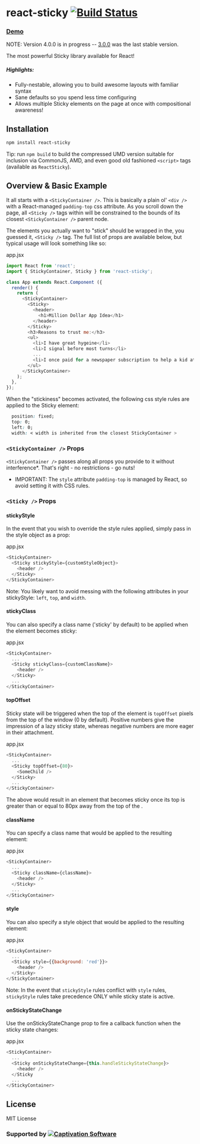 react-sticky [![Build Status](https://travis-ci.org/captivationsoftware/react-sticky.svg?branch=master)](https://travis-ci.org/captivationsoftware/react-sticky)
============

### [Demo](https://captivationsoftware.github.io/react-sticky)

NOTE: Version 4.0.0 is in progress -- [3.0.0](https://github.com/captivationsoftware/react-sticky/tree/3.0.0)
 was the last stable version.

The most powerful Sticky library available for React!

##### Highlights:
  - Fully-nestable, allowing you to build awesome layouts with familiar syntax
  - Sane defaults so you spend less time configuring
  - Allows multiple Sticky elements on the page at once with compositional awareness!

## Installation
```sh
npm install react-sticky
```

Tip: run `npm build` to build the compressed UMD version suitable for inclusion via CommonJS, AMD, and even good old fashioned `<script>` tags (available as `ReactSticky`).

## Overview & Basic Example

It all starts with a `<StickyContainer />`. This is basically a plain ol' `<div />` with a React-managed `padding-top` css attribute. As you scroll down the page, all `<Sticky />` tags within
will be constrained to the bounds of its closest `<StickyContainer />` parent node.

The elements you actually want to "stick" should be wrapped in the, you guessed it, `<Sticky />` tag. The full list of props are available below, but typical usage will look something like so:

app.jsx
```js
import React from 'react';
import { StickyContainer, Sticky } from 'react-sticky';

class App extends React.Component ({
  render() {
    return (
      <StickyContainer>
        <Sticky>
          <header>
            <h1>Million Dollar App Idea</h1>
          </header>
        </Sticky>
        <h3>Reasons to trust me:</h3>
        <ul>
          <li>I have great hygeine</li>
          <li>I signal before most turns</li>
          ...
          <li>I once paid for a newspaper subscription to help a kid attend college</li>
        </ul>
      </StickyContainer>
    );
  },
});

```

When the "stickiness" becomes activated, the following css style rules are applied to the Sticky element:

```css
  position: fixed;
  top: 0;
  left: 0;
  width: < width is inherited from the closest StickyContainer >
```

### `<StickyContainer />` Props
`<StickyContainer />` passes along all props you provide to it without interference*. That's right - no restrictions - go nuts!  

* IMPORTANT: The `style` attribute `padding-top` is managed by React, so avoid setting it with CSS rules.

### `<Sticky />` Props
#### stickyStyle
In the event that you wish to override the style rules applied, simply pass in the style object as a prop:

app.jsx
```js
<StickyContainer>
  <Sticky stickyStyle={customStyleObject}>
    <header />
  </Sticky>
</StickyContainer>
```

Note: You likely want to avoid messing with the following attributes in your stickyStyle: `left`, `top`, and `width`.

#### stickyClass
You can also specify a class name ('sticky' by default) to be applied when the element becomes sticky:

app.jsx
```js
<StickyContainer>
  ...
  <Sticky stickyClass={customClassName}>
    <header />
  </Sticky>
  ...
</StickyContainer>
```

#### topOffset
Sticky state will be triggered when the top of the element is `topOffset` pixels from the top of the window (0 by default). Positive numbers give the impression of a lazy sticky state, whereas negative numbers are more eager in their attachment.

app.jsx
```js
<StickyContainer>
  ...
  <Sticky topOffset={80}>
    <SomeChild />
  </Sticky>
  ...
</StickyContainer>
```

The above would result in an element that becomes sticky once its top is greater than or equal to 80px away from the top of the <StickyContainer />.


#### className
You can specify a class name that would be applied to the resulting element:

app.jsx
```js
<StickyContainer>
  ...
  <Sticky className={className}>
    <header />
  </Sticky>
  ...
</StickyContainer>
```

#### style
You can also specify a style object that would be applied to the resulting element:

app.jsx
```js
<StickyContainer>
  ...
  <Sticky style={{background: 'red'}}>
    <header />
  </Sticky>
</StickyContainer>
```

Note: In the event that `stickyStyle` rules conflict with `style` rules, `stickyStyle` rules take precedence ONLY while sticky state is active.

#### onStickyStateChange

Use the onStickyStateChange prop to fire a callback function when the sticky state changes:

app.jsx
```js
<StickyContainer>
  ...
  <Sticky onStickyStateChange={this.handleStickyStateChange}>
    <header />
  </Sticky
  ...
</StickyContainer>
```

## License
MIT License


### Supported by [![Captivation Software](http://www.captivationsoftware.com/images/logo-dark.png)](http://www.captivationsoftware.com/)
